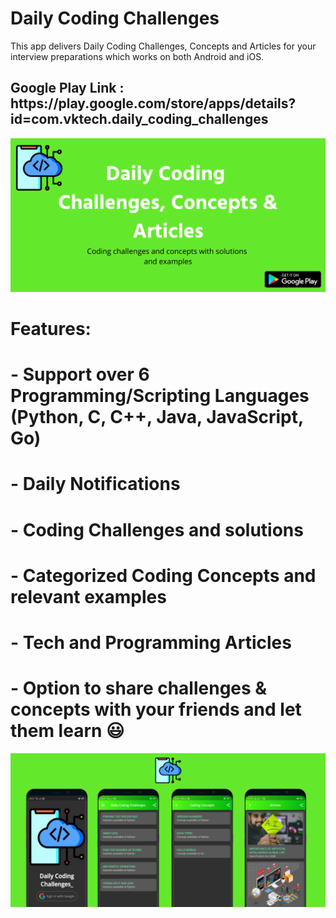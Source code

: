 # Daily Coding Challenges

This app delivers Daily Coding Challenges, Concepts and Articles for your interview preparations which works on both Android and iOS.

<h2>Google Play Link : https://play.google.com/store/apps/details?id=com.vktech.daily_coding_challenges</h2>

<img src="assets/Daily Coding Challenges & Concepts1.png" alt="Feature Graphic"/>

# Features:
# - Support over 6 Programming/Scripting Languages (Python, C, C++, Java, JavaScript, Go)
# - Daily Notifications
# - Coding Challenges and solutions
# - Categorized Coding Concepts and relevant examples
# - Tech and Programming Articles
# - Option to share challenges & concepts with your friends and let them learn 😃

<img src="assets/images/Copy of Daily Coding Challenges & Concepts.png" alt="Screens"/>

